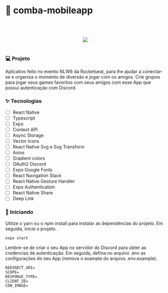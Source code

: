 # 🚀 comba-mobileapp

<br><br>
<div align="center"> 
    <img src="https://user-images.githubusercontent.com/50178206/229328057-039867a3-bd67-4ed0-a165-a6723cadb773.png"/>
</div>
<br>


### 💻 Projeto

Aplicativo feito no evento NLW6 da Rocketseat, para lhe ajudar a conectar-se e organiza o momento de diversão e jogar com os amigos. Crie grupos para jogar seus games favoritos com seus amigos com esse App que possui autenticação com Discord.

### :sparkles: Tecnologias

- [ ] React Native
- [ ] Typescript
- [ ] Expo
- [ ] Context API
- [ ] Async Storage
- [ ] Vector Icons
- [ ] React Native Svg e Svg Transform
- [ ] Axios
- [ ] Gradient colors
- [ ] OAuth2 Discord
- [ ] Expo Google Fonts
- [ ] React Navigation Stack
- [ ] React Native Gesture Handler
- [ ] Expo Authentication
- [ ] React Native Share
- [ ] Deep Link

### 🚀 Iniciando

Utilize o yarn ou o npm install para instalar as dependências do projeto. Em seguida, inicie o projeto.

    expo start

Lembre-se de criar o seu App no servidor do Discord para obter as credencias de autenticação. Em seguida, defina no arquivo .env as configurações do seu App (remova o example do arquivo .env.example).

    REDIRECT_URI=
    SCOPE=
    RESPONSE_TYPE=
    CLIENT_ID=
    CDN_IMAGE=

